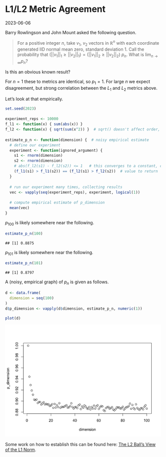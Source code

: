 L1/L2 Metric Agreement
================
2023-06-06

Barry Rowlingson and John Mount asked the following question.

> For a positive integer $n$, take $v_1$, $v_2$ vectors in
> $\mathbb{R}^n$ with each coordinate generated IID normal mean zero,
> standard deviation 1. Call the probability that
> $(||v_1||_1 \ge ||v_2||_1) = (||v_1||_2 \ge ||v_2||_2)$ $p_n$. What is
> $\lim_{n \rightarrow \infty} p_n$?

Is this an obvious known result?

For $n = 1$ these to metrics are identical, so $p_1 = 1$. For large $n$
we expect disagreement, but strong correlation between the $L_1$ and
$L_2$ metrics above.

Let’s look at that empirically.

``` r
set.seed(2023)

experiment_reps <- 10000
f_l1 <- function(x) { sum(abs(x)) }
f_l2 <- function(x) { sqrt(sum(x^2)) }  # sqrt() doesn't affect order, so could leave it out.

estimate_p_n <- function(dimension) {  # noisy empirical estimate
  # define our experiment
  experiment <- function(ignored_argument) { 
    s1 <- rnorm(dimension)
    s2 <- rnorm(dimension)
    # abs(f_l2(s1) - f_l2(s2)) <= 1   # this converges to a constant, completing the proof
    (f_l1(s1) > f_l1(s2)) == (f_l2(s1) > f_l2(s2))  # value to return
  }
  
  # run our experiment many times, collecting results
  vec <- vapply(seq(experiment_reps), experiment, logical(1))
  
  # compute empirical estimate of p_dimension
  mean(vec)
}
```

$p_{100}$ is likely somewhere near the following.

``` r
estimate_p_n(100)
```

    ## [1] 0.8875

$p_{101}$ is likely somewhere near the following.

``` r
estimate_p_n(101)
```

    ## [1] 0.8797

A (noisy, empirical graph) of $p_n$ is given as follows.

``` r
d <- data.frame(
  dimension = seq(100)
)
d$p_dimension <- vapply(d$dimension, estimate_p_n, numeric(1))
```

``` r
plot(d)
```

![](exp_l2_files/figure-gfm/unnamed-chunk-5-1.png)<!-- -->

Some work on how to establish this can be found here: [The L2 Ball’s
View of the L1
Norm](https://github.com/WinVector/Examples/blob/main/L1L2/L1L2.ipynb).
